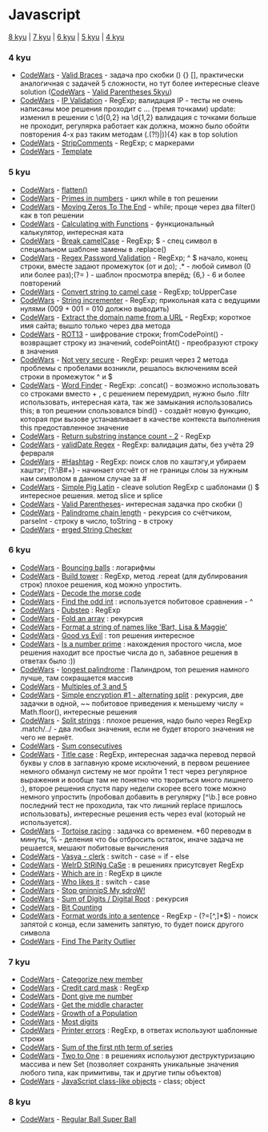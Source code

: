 # Javascript

[8 kyu](#8kyu) | [7 kyu](#7kyu) | [6 kyu](#6kyu) | [5 kyu](#5kyu) | [4 kyu](#4kyu)


### <a name="4kyu">4 kyu</a>
* [CodeWars](https://www.codewars.com/kata/valid-braces/train/javascript) - [Valid Braces](4kyu/ValidBraces.js) - задача про скобки () {} [], практически аналогичная с задачей 5 сложности, но тут более интересные cleave solution ([CodeWars](https://www.codewars.com/kata/valid-parentheses/train/javascript) - [Valid Parentheses 5kyu](5kyu/ValidParentheses.js))
* [CodeWars](https://www.codewars.com/kata/ip-validation/train/javascript) - [IP Validation](4kyu/IPValidation.js) - RegExp; валидация IP - тесты не очень написаны мое решения проходит с ... (тремя точками) update: изменил в решении с \d{0,2} на \d{1,2} валидация с точками больше не проходит, регулярка работает как должна, можно было обойти повторения 4-х раз таким методам (\.(?!$)|$)){4} как в top solution
* [CodeWars](https://www.codewars.com/kata/strip-comments/train/javascript) - [StripComments](4kyu/StripComments.js) - RegExp; с маркерами
* [CodeWars]() - [Template](4kyu/.Template.js)

### <a name="5kyu">5 kyu</a>
* [CodeWars](https://www.codewars.com/kata/513fa1d75e4297ba38000003) - [flatten()](5kyu/flatten().js)
* [CodeWars](https://www.codewars.com/kata/primes-in-numbers/train/javascript) - [Primes in numbers](5kyu/PrimesInNumbers.js) - цикл while в топ решении 
* [CodeWars](https://www.codewars.com/kata/moving-zeros-to-the-end/train/javascript) - [Moving Zeros To The End](5kyu/MovingZerosToTheEnd.js) - while; проще через два filter() как в топ решении
* [CodeWars](https://www.codewars.com/kata/calculating-with-functions/train/javascript) - [Calculating with Functions](5kyu/CalculatingWithFunctions.js) - функциональный калькулятор, интересная ката
* [CodeWars](https://www.codewars.com/kata/break-camelcase/train/javascript) - [Break camelCase](5kyu/BreakCamelCase.js) - RegExp; $ - спец символ в специальном шаблоне замены в .replace()
* [CodeWars](https://www.codewars.com/kata/regex-password-validation/train/javascript) - [Regex Password Validation](5kyu/RegexPasswordValidation.js) - RegExp; ^ $ начало, конец строки, вместе задают промежуток (от и до); .* - любой символ (0 или более раз);(?= ) - шаблон просмотра вперёд; {6,} - 6 и более повторений
* [CodeWars](https://www.codewars.com/kata/convert-string-to-camel-case/train/javascript) - [Convert string to camel case](5kyu/ConvertStringToCamelCase.js) - RegExp; toUpperCase
* [CodeWars](https://www.codewars.com/kata/string-incrementer/train/javascript) - [String incrementer](5kyu/StringIncrementer.js) - RegExp; прикольная ката с ведущими нулями (009 + 001 = 010 должно выводить)  
* [CodeWars](https://www.codewars.com/kata/extract-the-domain-name-from-a-url-1/train/javascript) - [Extract the domain name from a URL](5kyu/ExtractTheDomainNameFromAURL.js) - RegExp; короткое имя сайта; вышло только через два метода
* [CodeWars](https://www.codewars.com/kata/rot13/train/javascript) - [ROT13](5kyu/ROT13.js) - шифрование строки; fromCodePoint() - возвращает строку из значений, codePointAt() - преобразуют строку в значения
* [CodeWars](https://www.codewars.com/kata/not-very-secure/train/javascript) - [Not very secure](5kyu/NotVerySecure.js) - RegExp: решил через 2 метода проблемы с пробелами возникли, решалось включениям всей строки  в промежуток ^  и $  
* [CodeWars](https://www.codewars.com/kata/word-finder/train/javascript) - [Word Finder](5kyu/WordFinder.js) - RegExp:  .concat() - возможно использовать со строками вместо + , с решением перемудрил, нужно было .filtr использовать, интересная ката, так же замыкания использовались this; в топ решении спользовался bind() -  создаёт новую функцию, которая при вызове устанавливает в качестве контекста выполнения this предоставленное значение
* [CodeWars](https://www.codewars.com/kata/return-substring-instance-count-2/train/javascript) - [Return substring instance count - 2](5kyu/ReturnSubstringInstanceCount-2.js) - RegExp
* [CodeWars](https://www.codewars.com/kata/validdate-regex/train/javascript) - [validDate Regex](5kyu/validDateRegex.js) - RegExp: валидация даты, без учёта 29 фервраля
* [CodeWars](https://www.codewars.com/kata/number-hashtag/train/javascript) - [#Hashtag](5kyu/%23Hashtag.js) - RegExp: поиск слов по хаштэгу,и убираем хаштэг; (?:\B#+) - начинает отсчёт от не границы слоы за нужным нам символом в данном случае за # 
* [CodeWars](https://www.codewars.com/kata/simple-pig-latin/train/javascript) - [Simple Pig Latin](5kyu/SimplePigLatin.js) - cleave solution RegExp с шаблонами () $ интересное решения. метод slice и splice
* [CodeWars](https://www.codewars.com/kata/valid-parentheses/train/javascript) - [Valid Parentheses](5kyu/ValidParentheses.js)- интересная задачка про скобки () 
* [CodeWars](https://www.codewars.com/kata/palindrome-chain-length) - [Palindrome chain length](5kyu/PalindromeChainLength.js) - рекурсия со счётчиком, parseInt - строку в число, toString - в строку
* [CodeWars](https://www.codewars.com/kata/merged-string-checker/train/javascript) - [erged String Checker](5kyu/ErgedStringChecker.js) 

### <a name="6kyu">6 kyu</a>
* [CodeWars](https://www.codewars.com/kata/bouncing-balls/train/javascript) - [Bouncing balls](6kyu/BouncingBalls.js) : логарифмы
* [CodeWars](https://www.codewars.com/kata/build-tower/train/javascript) - [Build tower](6kyu/BuildTower.js) : RegExp, метод .repeat (для дублирования строк) плохое решения, код можно упростить.
* [CodeWars](https://www.codewars.com/kata/decode-the-morse-code/train/javascript) - [Decode the morse code](6kyu/DecodeTheMorseCode.js) 
* [CodeWars](https://www.codewars.com/kata/find-the-odd-int/train/javascript) - [Find the odd int](6kyu/FindTheOddInt.js) : используется побитовое сравнения - ^ 
* [CodeWars](https://www.codewars.com/kata/dubstep/javascript) - [Dubstep](6kyu/Dubstep.js) : RegExp 
* [CodeWars](https://www.codewars.com/kata/57ea70aa5500adfe8a000110) - [Fold an array](6kyu/FoldAnArray.js) : рекурсия 
* [CodeWars](https://www.codewars.com/kata/format-a-string-of-names-like-bart-lisa-and-maggie/train/javascript) - [Format a string of names like 'Bart, Lisa & Maggie'](6kyu/FormatAStringOfMamesLike'Bart,Lisa&Maggie'.js)
* [CodeWars](https://www.codewars.com/kata/52761ee4cffbc69732000738) - [Good vs Evil](6kyu/GoodVsEvil.js) : топ решения интересное
* [CodeWars](https://www.codewars.com/kata/is-a-number-prime/train/javascript) - [Is a number prime](6kyu/IsANumberPrime.js) : нахождения простого числа, мое решения находит все простые числа до n, забавное решения в ответах было :))
* [CodeWars](https://www.codewars.com/kata/longest-palindrome/javascript) - [longest palindrome](6kyu/longestPalindrome.js) : Палиндром, топ решения намного лучше, там сокращается массив
* [CodeWars](https://www.codewars.com/kata/multiples-of-3-and-5/train/javascript) - [Multiples of 3 and 5](6kyu/MultiplesOf3And5.js)
* [CodeWars](https://www.codewars.com/kata/simple-encryption-number-1-alternating-split/train/javascript) - [Simple encryption #1 - alternating split](6kyu/SimpleEncryption%231-AlternatingSplit.js) : рекурсия, две задачки в одной, ~~ побитовое приведения к меньшему числу = Math.floor(), интересные решения 
* [CodeWars](https://www.codewars.com/kata/split-strings/train/javascript) - [Split strings](6kyu/SplitStrings.js) : плохое решения, надо было через RegExp .match/../ - два любых значения, если не будет второго значения не чего не вернёт.
* [CodeWars](https://www.codewars.com/kata/sum-consecutives/train/javascript) - [Sum consecutives](6kyu/SumConsecutives.js)
* [CodeWars](https://www.codewars.com/kata/title-case/javascript) - [Title case](6kyu/TitleCase.js) : RegExp, интересная задачка перевод первой буквы у слов в заглавную кроме исключений, в первом решениее немного обманул систему не мог пройти 1 тест через регулярное выражения и вообще там не понятно что твориться много лишнего :), второе решения спустя пару недели скорее всего тоже можно немного упростить (пробовал добавить в регулярку [^\b.] все ровно последний тест не проходила, так что лишний replace пришлось использовать), интересные решения есть через eval (который не используется). 
* [CodeWars](https://www.codewars.com/kata/tortoise-racing/javascript) - [Tortoise racing](6kyu/TortoiseRacing.js) : задачка со временем. *60 переводм в минуты, % - деления что бы отбросить остаток, иначе задача не решается, мешают побитовые вычисления 
* [CodeWars](https://www.codewars.com/kata/vasya-clerk/train/javascript) - [Vasya - clerk](6kyu/Vasya-Clerk.js) : switch - case = if - else
* [CodeWars](https://www.codewars.com/kata/weird-string-case/train/javascript) - [WeIrD StRiNg CaSe](6kyu/WeIrDStRiNgCaSe.js) : в решениях присутсвует RegExp
* [CodeWars](https://www.codewars.com/kata/550554fd08b86f84fe000a58) - [Which are in](6kyu/WhichAreIn.js) : RegExp в цикле
* [CodeWars](https://www.codewars.com/kata/weird-string-case/train/javascript) - [Who likes it](6kyu/WhoLikesIt.js) : switch - case
* [CodeWars](https://www.codewars.com/kata/stop-gninnips-my-sdrow/train/javascript) - [Stop gninnipS My sdroW!](6kyu/StopGninnipSMySdroW!.js)
* [CodeWars](https://www.codewars.com/kata/sum-of-digits-slash-digital-root/train/javascript) - [Sum of Digits / Digital Root](6kyu/SumOfDigitsDigitalRoot.js) : рекурсия
* [CodeWars](https://www.codewars.com/kata/bit-counting/train/javascript) - [Bit Counting](6kyu/BitCounting.js)
* [CodeWars](https://www.codewars.com/kata/format-words-into-a-sentence/train/javascript) - [Format words into a sentence](6kyu/FormatWordsIntoASentence.js) - RegExp - (?=[^,]*$) - поиск запятой с конца, если заменить запятую, то будет поиск другого символа
* [CodeWars](https://www.codewars.com/kata/find-the-parity-outlier/train/javascript) - [Find The Parity Outlier](6kyu/FindTheParityOutlier.js)


### <a name="7kyu">7 kyu</a>
* [CodeWars](https://www.codewars.com/kata/categorize-new-member/train/javascript) - [Categorize new member](7kyu/CategorizeNewMember.js)
* [CodeWars](https://www.codewars.com/kata/5412509bd436bd33920011bc) - [Credit card mask](7kyu/CreditCardMask.js) : RegExp
* [CodeWars](https://www.codewars.com/kata/5813d19765d81c592200001a) - [Dont give me number](7kyu/DontGiveMeNumber.js)
* [CodeWars](https://www.codewars.com/kata/get-the-middle-character/train/javascript) - [Get the middle character](7kyu/GetTheMiddleCharacter.js)
* [CodeWars](https://www.codewars.com/kata/growth-of-a-population/train/javascript) - [Growth of a Population](7kyu/GrowthOfAPopulation.js)
* [CodeWars](https://www.codewars.com/kata/most-digits/train/javascript) - [Most digits](7kyu/MostDigits.js)
* [CodeWars](https://www.codewars.com/kata/56541980fa08ab47a0000040) - [Printer errors](7kyu/PrinterErrors.js) : RegExp, в ответах используют шаблонные строки
* [CodeWars](https://www.codewars.com/kata/sum-of-the-first-nth-term-of-series/train/javascript) - [Sum of the first nth term of series](7kyu/SumOfTheFirstNthTermOfSeries.js)
* [CodeWars](https://www.codewars.com/kata/two-to-one/train/javascript) - [Two to One](7kyu/TwoToOne.js) : в решениях испольузют деструктуризацию массива и new Set (позволяет сохранять уникальные значения любого типа, как примитивы, так и другие типы объектов)
* [CodeWars](https://www.codewars.com/kata/javascript-class-like-objects/train/javascript) - [JavaScript class-like objects](7kyu/JavaScriptClass-likeObjects.js) - class; object


### <a name="8kyu">8 kyu</a>
* [CodeWars](https://www.codewars.com/kata/regular-ball-super-ball/javascript) - [Regular Ball Super Ball](8kyu/RegularBallSuperBall.js)
